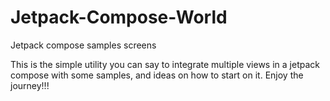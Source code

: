 # Jetpack-Compose-World
Jetpack compose samples screens

This is the simple utility you can say to integrate multiple views in a jetpack compose with some samples, and ideas on how to start on it. Enjoy the journey!!!
